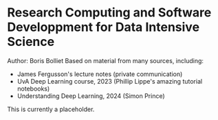Research Computing and Software Developpment for Data Intensive Science
===========================

Author: Boris Bolliet
Based on material from many sources, including:
- James Fergusson's lecture notes (private communication)
- UvA Deep Learning course, 2023 (Phillip Lippe's amazing tutorial notebooks)
- Understanding Deep Learning, 2024 (Simon Prince)


This is currently a placeholder.
